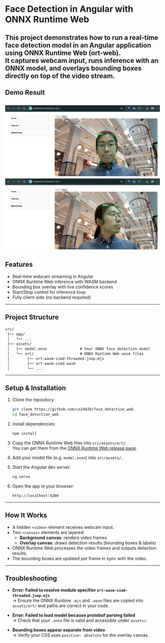 # Face Detection in Angular with ONNX Runtime Web

This project demonstrates how to run a **real-time face detection model** in an Angular application using **ONNX Runtime Web (ort-web)**.  
It captures webcam input, runs inference with an ONNX model, and overlays bounding boxes directly on top of the video stream.
---
## Demo Result

![Detection Result 1](./assets/result1.png)
![Detection Result 2](./assets/result2.png)
---

## Features
- Real-time webcam streaming in Angular
- ONNX Runtime Web inference with WASM backend
- Bounding box overlay with live confidence scores
- Start/Stop control for inference loop
- Fully client-side (no backend required)

---

## Project Structure
```
src/
 ├── app/
 │   └── ...
 ├── assets/
 │   ├── model.onnx               # Your ONNX face detection model
 │   └── ort/                     # ONNX Runtime Web wasm files
 │        ├── ort-wasm-simd-threaded.jsep.mjs
 │        ├── ort-wasm-simd.wasm
 │        └── ...
```

---

## Setup & Installation
1. Clone the repository:
   ```bash
   git clone https://github.com/co24428/face_detection_web
   cd face_detection_web
   ```

2. Install dependencies:
   ```bash
   npm install
   ```

3. Copy the ONNX Runtime Web files into `src/assets/ort/`.  
   You can get them from the [ONNX Runtime Web release page](https://github.com/microsoft/onnxruntime/releases).

4. Add your model file (e.g. `model.onnx`) into `src/assets/`.

5. Start the Angular dev server:
   ```bash
   ng serve
   ```

6. Open the app in your browser:
   ```
   http://localhost:4200
   ```

---

## How It Works
- A hidden `<video>` element receives webcam input.
- Two `<canvas>` elements are layered:
  - **Background canvas**: renders video frames
  - **Overlay canvas**: draws detection results (bounding boxes & labels)
- ONNX Runtime Web processes the video frames and outputs detection results.
- The bounding boxes are updated per frame in sync with the video.

---

## Troubleshooting
- **Error: Failed to resolve module specifier `ort-wasm-simd-threaded.jsep.mjs`**  
  → Ensure the ONNX Runtime `.mjs` and `.wasm` files are copied into `assets/ort/` and paths are correct in your code.

- **Error: Failed to load model because protobuf parsing failed**  
  → Check that your `.onnx` file is valid and accessible under `assets/`.

- **Bounding boxes appear separate from video**  
  → Verify your CSS uses `position: absolute` for the overlay canvas.


